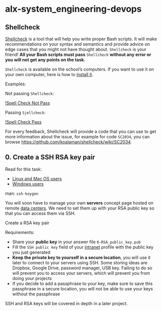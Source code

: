 # alx-system_engineering-devops #

## Shellcheck ##
[Shellcheck](https://github.com/koalaman/shellcheck) is a tool that will help you write proper Bash scripts. It will make recommendations on your syntax and semantics and provide advice on edge cases that you might not have thought about. `Shellcheck` is your friend! **All your Bash scripts must pass** `Shellcheck` **without any error or you will not get any points on the task.**

`Shellcheck` is available on the school’s computers. If you want to use it on your own computer, here is how to [install it](https://github.com/koalaman/shellcheck#installing:~:text=for%20more%20documentation.-,Installing,-The%20easiest%20way).

Examples:

Not passing `Shellcheck`:

[!Spell Check Not Pass](./SpellcheckNotpass.png "Spell Check")

Passing `Sjellcheck`:

[!Spell Check Pass](./SpellcheckPass.png "Spell Check")

For every feedback, Shellcheck will provide a code that you can use to get more information about the issue, for example for code `SC2034`, you can browse https://github.com/koalaman/shellcheck/wiki/SC2034.


## 0. Create a SSH RSA key pair ##
Read for this task:

* [Linux and Mac OS users](https://askubuntu.com/questions/61557/how-do-i-set-up-ssh-authentication-keys)
* [Windows users](https://docs.rackspace.com/support/how-to/generating-rsa-keys-with-ssh-puttygen/)

man: `ssh-keygen`

You will soon have to manage your own **servers** concept page hosted on remote [data centers](https://www.youtube.com/watch?v=iuqXFC_qIvA&t=46s). We need to set them up with your RSA public key so that you can access them via SSH.

Create a RSA key pair

Requirements:

* Share your **public key** in your answer file `0-RSA_public_key.pub`
* Fill the `SSH public key` field of your [intranet](https://intranet.alxswe.com/users/my_profile) profile with the public key you just generated
* **Keep the private key to yourself in a secure location**, you will use it later to connect to your servers using SSH. Some storing ideas are Dropbox, Google Drive, password manager, USB key. Failing to do so will prevent you to access your servers, which will prevent you from doing your projects
* If you decide to add a passphrase to your key, make sure to save this passphrase in a secure location, you will not be able to use your keys without the passphrase

SSH and RSA keys will be covered in depth in a later project.
